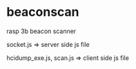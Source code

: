 # beaconscan
rasp 3b beacon scanner 

socket.js => server side js file

hcidump_exe.js, scan.js => client side js file
